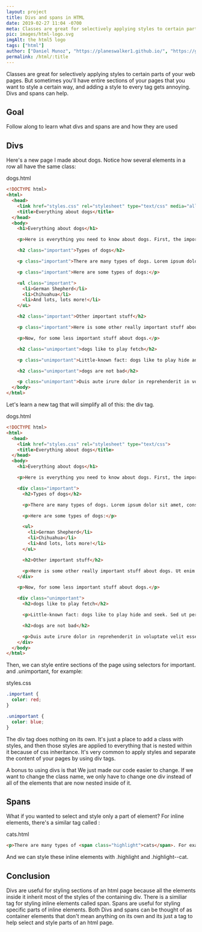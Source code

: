 ```yaml
---
layout: project
title: Divs and spans in HTML
date: 2019-02-27 11:04 -0700
meta: Classes are great for selectively applying styles to certain parts of your web pages. But sometimes you'll have entire sections of your pages that you want to style a certain way, and adding a style to every tag gets annoying. Divs and spans can help.
pic: images/html-logo.svg
imgAlt: the html5 logo
tags: ["html"]
author: ["Daniel Munoz", "https://planeswalker1.github.io/", "https://github.com/planeswalker1"]
permalink: /html/:title
---
```


Classes are great for selectively applying styles to certain parts of your web pages. But sometimes you'll have entire sections of your pages that you want to style a certain way, and adding a style to every tag gets annoying. Divs and spans can help.

<!-- ==== -->
<!-- GOAL -->
<!-- ==== -->

## Goal

Follow along to learn what divs and spans are and how they are used

<!-- ==== -->
<!-- DIVS -->
<!-- ==== -->

## Divs

Here's a new page I made about dogs. Notice how several elements in a row all have the same class:

<p class="highlight__file-desc">dogs.html</p>

``` html
<!DOCTYPE html>
<html>
  <head>
    <link href="styles.css" rel="stylesheet" type="text/css" media="all">
    <title>Everything about dogs</title>
  </head>
  <body>
    <h1>Everything about dogs</h1>

    <p>Here is everything you need to know about dogs. First, the important stuff:</p>

    <h2 class="important">Types of dogs</h2>

    <p class="important">There are many types of dogs. Lorem ipsum dolor sit amet, consectetur adipisicing elit, sed do eiusmod tempor incididunt ut labore et dolore magna aliqua. Ut enim ad minim veniam, quis nostrud exercitation ullamco laboris nisi ut aliquip ex ea commodo consequat.</p>

    <p class="important">Here are some types of dogs:</p>

    <ul class="important">
      <li>German Shepherd</li>
      <li>Chihuahua</li>
      <li>And lots, lots more!</li>
    </uL>

    <h2 class="important">Other important stuff</h2>

    <p class="important">Here is some other really important stuff about dogs. Ut enim ad minim veniam, quis nostrud exercitation ullamco laboris nisi ut aliquip ex ea commodo consequat. Duis aute irure dolor in reprehenderit in voluptate velit esse cillum dolore eu fugiat nulla pariatur.</p>

    <p>Now, for some less important stuff about dogs.</p>

    <h2 class="unimportant">dogs like to play fetch</h2>

    <p class="unimportant">Little-known fact: dogs like to play hide and seek. Sed ut perspiciatis unde omnis iste natus error sit voluptatem accusantium doloremque laudantium, totam rem aperiam, eaque ipsa quae ab illo inventore veritatis et quasi architecto beatae vitae dicta sunt explicabo.</p>

    <h2 class="unimportant">dogs are not bad</h2>

    <p class="unimportant">Duis aute irure dolor in reprehenderit in voluptate velit esse cillum dolore eu fugiat nulla pariatur. Eaque ipsa quae ab illo inventore veritatis et quasi architecto beatae vitae dicta sunt explicabo.</p>
  </body>
</html>
```

Let's learn a new tag that will simplify all of this: the <span class="highlight__code">div</span> tag.

<p class="highlight__file-desc">dogs.html</p>

```html
<!DOCTYPE html>
<html>
  <head>
    <link href="styles.css" rel="stylesheet" type="text/css">
    <title>Everything about dogs</title>
  </head>
  <body>
    <h1>Everything about dogs</h1>

    <p>Here is everything you need to know about dogs. First, the important stuff:</p>

    <div class="important">
      <h2>Types of dogs</h2>

      <p>There are many types of dogs. Lorem ipsum dolor sit amet, consectetur adipisicing elit, sed do eiusmod tempor incididunt ut labore et dolore magna aliqua. Ut enim ad minim veniam, quis nostrud exercitation ullamco laboris nisi ut aliquip ex ea commodo consequat.</p>

      <p>Here are some types of dogs:</p>

      <ul>
        <li>German Shepherd</li>
        <li>Chihuahua</li>
        <li>And lots, lots more!</li>
      </uL>

      <h2>Other important stuff</h2>

      <p>Here is some other really important stuff about dogs. Ut enim ad minim veniam, quis nostrud exercitation ullamco laboris nisi ut aliquip ex ea commodo consequat. Duis aute irure dolor in reprehenderit in voluptate velit esse cillum dolore eu fugiat nulla pariatur.</p>
    </div>

    <p>Now, for some less important stuff about dogs.</p>

    <div class="unimportant">
      <h2>dogs like to play fetch</h2>

      <p>Little-known fact: dogs like to play hide and seek. Sed ut perspiciatis unde omnis iste natus error sit voluptatem accusantium doloremque laudantium, totam rem aperiam, eaque ipsa quae ab illo inventore veritatis et quasi architecto beatae vitae dicta sunt explicabo.</p>

      <h2>dogs are not bad</h2>

      <p>Duis aute irure dolor in reprehenderit in voluptate velit esse cillum dolore eu fugiat nulla pariatur. Eaque ipsa quae ab illo inventore veritatis et quasi architecto beatae vitae dicta sunt explicabo.</p>
    </div>
  </body>
</html>
```

Then, we can style entire sections of the page using selectors for <span class="highlight__code">important</span>. and <span class="highlight__code">.unimportant</span>, for example:

<p class="highlight__file-desc">styles.css</p>

```css
.important {
  color: red;
}

.unimportant {
  color: blue;
}
```

The <span class="highlight__code">div</span> tag does nothing on its own. It's just a place to add a class with styles, and then those styles are applied to everything that is nested within it because of css inheritance. It's very common to apply styles and separate the content of your pages by using <span class="highlight__code">div</span> tags.

A bonus to using divs is that We just made our code easier to change. If we want to change the class name, we only have to change one <span class="highlight__code">div</span> instead of all of the elements that are now nested inside of it.

<!-- ===== -->
<!-- SPANS -->
<!-- ===== -->

## Spans

What if you wanted to select and style only a part of element? For inline elements, there's a similar tag called <span>:

<p class="highlight__file-desc">cats.html</p>

```html
<p>There are many types of <span class="highlight">cats</span>. For example, there are <span class="highlight--cat">black</span> cats, <span class="highlight--cat">gold</span> cats, <span class="highlight--cat">long</span> cats, and <span class="highlight--cat">small</span> cats. There are also <span class="highlight">more types of cats than you could possibly imagine</span>.</p>
```

And we can style these inline elements with <span class="highlight__code">.highlight</span> and <span class="highlight__code">.highlight--cat</span>.

## Conclusion

Divs are useful for styling sections of an html page because all the elements inside it inherit most of the styles of the containing div. There is a similiar tag for styling inline elements called span. Spans are useful for styling specific parts of inline elements. Both Divs and spans can be thought of as container elements that don't mean anything on its own and its just a tag to help select and style parts of an html page.